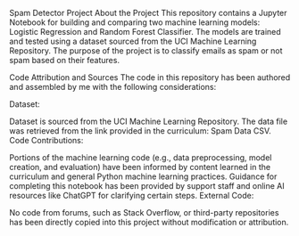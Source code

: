 Spam Detector Project
About the Project
This repository contains a Jupyter Notebook for building and comparing two machine learning models: Logistic Regression and Random Forest Classifier. The models are trained and tested using a dataset sourced from the UCI Machine Learning Repository. The purpose of the project is to classify emails as spam or not spam based on their features.

Code Attribution and Sources
The code in this repository has been authored and assembled by me with the following considerations:

Dataset:

Dataset is sourced from the UCI Machine Learning Repository.
The data file was retrieved from the link provided in the curriculum:
Spam Data CSV.
Code Contributions:

Portions of the machine learning code (e.g., data preprocessing, model creation, and evaluation) have been informed by content learned in the curriculum and general Python machine learning practices.
Guidance for completing this notebook has been provided by support staff and online AI resources like ChatGPT for clarifying certain steps.
External Code:

No code from forums, such as Stack Overflow, or third-party repositories has been directly copied into this project without modification or attribution.